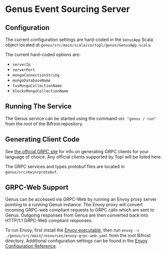 # Genus Event Sourcing Server

## Configuration

The current configuration settings are hard-coded in the `GenusApp` Scala object located at
`genus/src/main/scala/co/topl/genus/GenusApp.scala`.

The current hard-coded options are:
- `serverIp`
- `serverPort`
- `mongoConnectionString`
- `mongoDatabaseName`
- `txsMongoCollectionName`
- `blocksMongoCollectionName`

## Running The Service

The Genus service can be started using the command `sbt "genus / run"` from the root of the Bifrost repository.

## Generating Client Code

See [the official GRPC site](https://grpc.io/docs/languages/) for info on generating GRPC clients for your language of
choice. Any official clients supported by Topl will be listed here.

The GRPC services and types protobuf files are located in `genus/src/main/protobuf`.

## GRPC-Web Support

Genus can be accessed via GRPC-Web by running an Envoy proxy server pointing to a running Genus instance.
The Envoy proxy will convert incoming GRPC-web compliant requests to GRPC calls which are sent to Genus.
Outgoing responses from Genus are then converted back into HTTP/1.1 GRPC-Web compliant responses.

To run Envoy, first install the [Envoy executable](https://www.envoyproxy.io/docs/envoy/latest/start/install), then
run `envoy -c ./genus/src/main/resources/envoy-grpc-web.yaml` from the root Bifrost directory. Additional configuration
settings can be found in the [Envoy Configuration Reference](https://www.envoyproxy.io/docs/envoy/latest/configuration/configuration).
